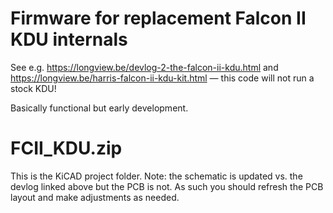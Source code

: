 # Firmware for replacement Falcon II KDU internals
See e.g. https://longview.be/devlog-2-the-falcon-ii-kdu.html and https://longview.be/harris-falcon-ii-kdu-kit.html — this code will not run a stock KDU!

Basically functional but early development.

# FCII_KDU.zip
This is the KiCAD project folder. Note: the schematic is updated vs. the devlog linked above but the PCB is not. As such you should refresh the PCB layout and make adjustments as needed.
